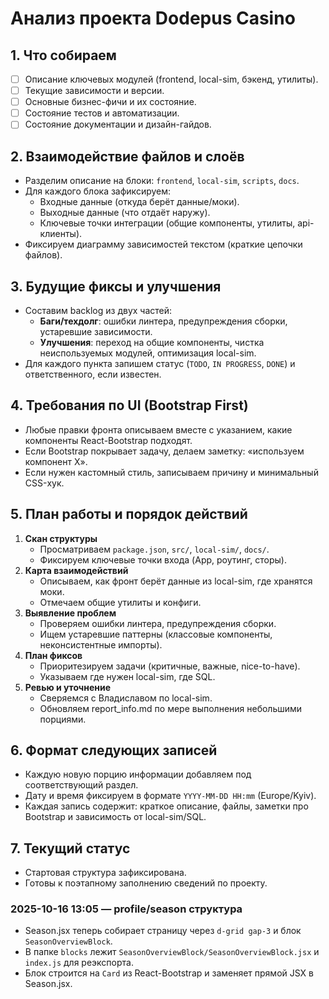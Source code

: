 # Анализ проекта Dodepus Casino

## 1. Что собираем
- [ ] Описание ключевых модулей (frontend, local-sim, бэкенд, утилиты).
- [ ] Текущие зависимости и версии.
- [ ] Основные бизнес-фичи и их состояние.
- [ ] Состояние тестов и автоматизации.
- [ ] Состояние документации и дизайн-гайдов.

## 2. Взаимодействие файлов и слоёв
- Разделим описание на блоки: `frontend`, `local-sim`, `scripts`, `docs`.
- Для каждого блока зафиксируем:
  - Входные данные (откуда берёт данные/моки).
  - Выходные данные (что отдаёт наружу).
  - Ключевые точки интеграции (общие компоненты, утилиты, api-клиенты).
- Фиксируем диаграмму зависимостей текстом (краткие цепочки файлов).

## 3. Будущие фиксы и улучшения
- Составим backlog из двух частей:
  - **Баги/техдолг**: ошибки линтера, предупреждения сборки, устаревшие зависимости.
  - **Улучшения**: переход на общие компоненты, чистка неиспользуемых модулей, оптимизация local-sim.
- Для каждого пункта запишем статус (`TODO`, `IN PROGRESS`, `DONE`) и ответственного, если известен.

## 4. Требования по UI (Bootstrap First)
- Любые правки фронта описываем вместе с указанием, какие компоненты React-Bootstrap подходят.
- Если Bootstrap покрывает задачу, делаем заметку: «используем компонент X».
- Если нужен кастомный стиль, записываем причину и минимальный CSS-хук.

## 5. План работы и порядок действий
1. **Скан структуры**
   - Просматриваем `package.json`, `src/`, `local-sim/`, `docs/`.
   - Фиксируем ключевые точки входа (App, роутинг, сторы).
2. **Карта взаимодействий**
   - Описываем, как фронт берёт данные из local-sim, где хранятся моки.
   - Отмечаем общие утилиты и конфиги.
3. **Выявление проблем**
   - Проверяем ошибки линтера, предупреждения сборки.
   - Ищем устаревшие паттерны (классовые компоненты, неконсистентные импорты).
4. **План фиксов**
   - Приоритезируем задачи (критичные, важные, nice-to-have).
   - Указываем где нужен local-sim, где SQL.
5. **Ревью и уточнение**
   - Сверяемся с Владиславом по local-sim.
   - Обновляем report_info.md по мере выполнения небольшими порциями.

## 6. Формат следующих записей
- Каждую новую порцию информации добавляем под соответствующий раздел.
- Дату и время фиксируем в формате `YYYY-MM-DD HH:mm` (Europe/Kyiv).
- Каждая запись содержит: краткое описание, файлы, заметки про Bootstrap и зависимость от local-sim/SQL.

## 7. Текущий статус
- Стартовая структура зафиксирована.
- Готовы к поэтапному заполнению сведений по проекту.

### 2025-10-16 13:05 — profile/season структура
- Season.jsx теперь собирает страницу через `d-grid gap-3` и блок `SeasonOverviewBlock`.
- В папке `blocks` лежит `SeasonOverviewBlock/SeasonOverviewBlock.jsx` и `index.js` для реэкспорта.
- Блок строится на `Card` из React-Bootstrap и заменяет прямой JSX в Season.jsx.
